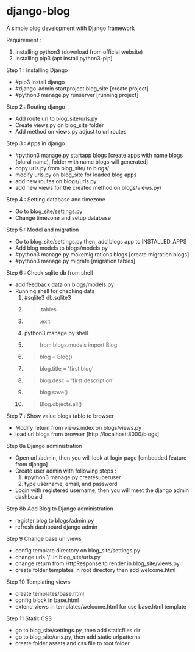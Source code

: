 # django-blog
A simple blog development with Django framework

Requirement :
1. Installing python3 (download from official website)
2. Installing pip3 (apt install python3-pip)

Step 1 :
Installing Django
- #pip3 install django
- #django-admin startproject blog_site [create project]
- #python3 manage.py runserver [running project]

Step 2 :
Routing django
- Add route url to blog_site/urls.py
- Create views.py on blog_site folder
- Add method on views.py adjust to url routes

Step 3 :
Apps in django
- #python3 manage.py startapp blogs [create apps with name blogs (plural name), folder with name blogs will generated]
- copy urls.py from blog_site/ to blogs/
- modify urls.py on blog_site for loaded blog apps
- add new routes on blogs/urls.py
- add new views for the created method on blogs/views.py\

Step 4 :
Setting database and timezone
- Go to blog_site/settings.py
- Change timezone and setup database

Step 5 :
Model and migration
- Go to blog_site/settings.py then, add blogs app to INSTALLED_APPS
- Add blog models to blogs/models.py
- #python3 manage.py makemig
rations blogs [create migration blogs]
- #python3 manage.py migrate [migration tables]

Step 6 :
Check sqlite db from shell
- add feedback data on blogs/models.py
- Running shell for checking data
  1. #sqlite3 db.sqlite3
  2. >.tables
  3. >.exit
  4. python3 manage.py shell
  5. >from blogs.models import Blog
  6. >blog = Blog()
  7. >blog.title = 'first blog'
  8. >blog.desc = 'first description'
  9. >blog.save()
  10. >Blog.objects.all()

Step 7 :
Show value blogs table to browser
- Modify return from views.index on blogs/views.py
- load url blogs from browser [http://localhost:8000/blogs]

Step 8a
Django administration
- Open url /admin, then you will look at login page [embedded feature from django]
- Create user admin with following steps :
  1. #python3 manage.py createsuperuser
  2. type username, email, and password
- Login with registered username, then you will meet the django admin dashboard

Step 8b
Add Blog to Django administration
- register blog to blogs/admin.py
- refresh dashboard django admin

Step 9
Change base url views
- config template directory on blog_site/settings.py
- change urls '/' in blog_site/urls.py
- change return from HttpResponse to render in blog_site/views.py
- create folder templates in root directory then add welcome.html

Step 10
Templating views
- create templates/base.html
- config block in base.html
- extend views in templates/welcome.html for use base.html template

Step 11
Static CSS
- go to blog_site/settings.py, then add staticfiles dir
- go to blog_site/urls.py, then add static urlpatterns
- create folder assets and css file to root folder
